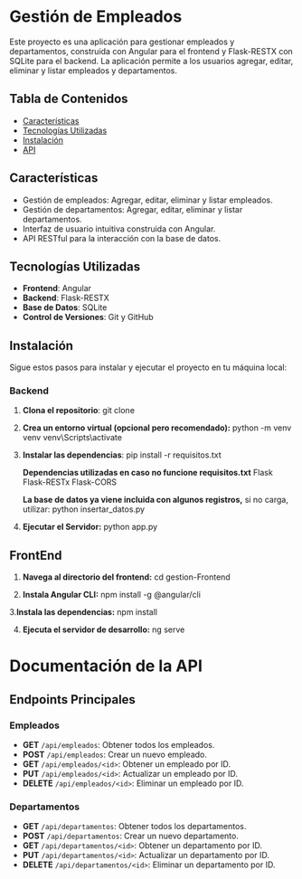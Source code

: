 # Gestión de Empleados

Este proyecto es una aplicación para gestionar empleados y departamentos, construida con Angular para el frontend y Flask-RESTX con SQLite para el backend. La aplicación permite a los usuarios agregar, editar, eliminar y listar empleados y departamentos.

## Tabla de Contenidos

- [Características](#características)
- [Tecnologías Utilizadas](#tecnologías-utilizadas)
- [Instalación](#instalación)
- [API](#api)

## Características

- Gestión de empleados: Agregar, editar, eliminar y listar empleados.
- Gestión de departamentos: Agregar, editar, eliminar y listar departamentos.
- Interfaz de usuario intuitiva construida con Angular.
- API RESTful para la interacción con la base de datos.

## Tecnologías Utilizadas

- **Frontend**: Angular
- **Backend**: Flask-RESTX
- **Base de Datos**: SQLite
- **Control de Versiones**: Git y GitHub

## Instalación

Sigue estos pasos para instalar y ejecutar el proyecto en tu máquina local:

### Backend

1. **Clona el repositorio**:
   git clone 

2. **Crea un entorno virtual (opcional pero recomendado):**
    python -m venv venv
    venv\Scripts\activate

3. **Instalar las dependencias**:
    pip install -r requisitos.txt

    **Dependencias utilizadas en caso no funcione requisitos.txt**
    Flask
    Flask-RESTx
    Flask-CORS
    
    **La base de datos ya viene incluida con algunos registros,**
    si no carga, utilizar: 
    python insertar_datos.py

4. **Ejecutar el Servidor:**
    python app.py

## FrontEnd
1. **Navega al directorio del frontend:**
cd gestion-Frontend

2. **Instala Angular CLI:**
npm install -g @angular/cli

3.**Instala las dependencias:**
npm install

4. **Ejecuta el servidor de desarrollo:**
ng serve


# Documentación de la API

## Endpoints Principales

### Empleados

- **GET** `/api/empleados`: Obtener todos los empleados.
- **POST** `/api/empleados`: Crear un nuevo empleado.
- **GET** `/api/empleados/<id>`: Obtener un empleado por ID.
- **PUT** `/api/empleados/<id>`: Actualizar un empleado por ID.
- **DELETE** `/api/empleados/<id>`: Eliminar un empleado por ID.

### Departamentos

- **GET** `/api/departamentos`: Obtener todos los departamentos.
- **POST** `/api/departamentos`: Crear un nuevo departamento.
- **GET** `/api/departamentos/<id>`: Obtener un departamento por ID.
- **PUT** `/api/departamentos/<id>`: Actualizar un departamento por ID.
- **DELETE** `/api/departamentos/<id>`: Eliminar un departamento por ID.